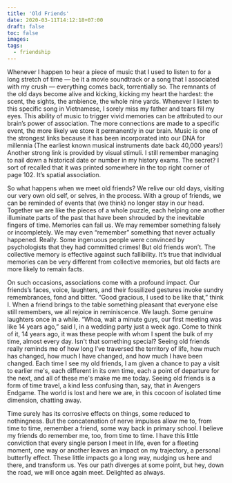 ```yaml
---
title: 'Old Friends'
date: 2020-03-11T14:12:18+07:00
draft: false
toc: false
images:
tags:
  - friendship
---
```


Whenever I happen to hear a piece of music that I used to listen to for a long stretch of time — be it a movie soundtrack or a song that I associated with my crush — everything comes back, torrentially so. The remnants of the old days become alive and kicking, kicking my heart the hardest: the scent, the sights, the ambience, the whole nine yards. Whenever I listen to this specific song in Vietnamese, I sorely miss my father and tears fill my eyes. This ability of music to trigger vivid memories can be attributed to our brain’s power of association. The more connections are made to a specific event, the more likely we store it permanently in our brain. Music is one of the strongest links because it has been incorporated into our DNA for millennia (The earliest known musical instruments date back 40,000 years!) Another strong link is provided by visual stimuli. I still remember managing to nail down a historical date or number in my history exams. The secret? I sort of recalled that it was printed somewhere in the top right corner of page 102. It’s spatial association.

So what happens when we meet old friends? We relive our old days, visiting our very own old self, or selves, in the process. With a group of friends, we can be reminded of events that (we think) no longer stay in our head. Together we are like the pieces of a whole puzzle, each helping one another illuminate parts of the past that have been shrouded by the inevitable fingers of time. Memories can fail us. We may remember something falsely or incompletely. We may even “remember” something that never actually happened. Really. Some ingenuous people were convinced by psychologists that they had committed crimes! But old friends won’t. The collective memory is effective against such fallibility. It’s true that individual memories can be very different from collective memories, but old facts are more likely to remain facts.

On such occasions, associations come with a profound impact. Our friends’s faces, voice, laughters, and their fossilized gestures invoke sundry remembrances, fond and bitter. “Good gracious, I used to be like that,” think I. When a friend brings to the table something pleasant that everyone else still remembers, we all rejoice in reminiscence. We laugh. Some genuine laughters once in a while. “Whoa, wait a minute guys, our first meeting was like 14 years ago,” said I, in a wedding party just a week ago. Come to think of it, 14 years ago, it was these people with whom I spent the bulk of my time, almost every day. Isn't that something special? Seeing old friends really reminds me of how long I’ve traversed the territory of life, how much has changed, how much I have changed, and how much I have been changed. Each time I see my old friends, I am given a chance to pay a visit to earlier me's, each different in its own time, each a point of departure for the next, and all of these me's make me me today. Seeing old friends is a form of time travel, a kind less confusing than, say, that in Avengers Endgame. The world is lost and here we are, in this cocoon of isolated time dimension, chatting away.

Time surely has its corrosive effects on things, some reduced to nothingness. But the concatenation of nerve impulses allow me to, from time to time, remember a friend, some way back in primary school. I believe my friends do remember me, too, from time to time. I have this little conviction that every single person I meet in life, even for a fleeting moment, one way or another leaves an impact on my trajectory, a personal butterfly effect. These little impacts go a long way, nudging us here and there, and transform us. Yes our path diverges at some point, but hey, down the road, we will once again meet. Delighted as always.
